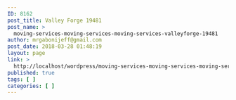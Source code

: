 ```yaml
---
ID: 8162
post_title: Valley Forge 19481
post_name: >
  moving-services-moving-services-moving-services-valleyforge-19481
author: mrgabonijeff@gmail.com
post_date: 2018-03-28 01:48:19
layout: page
link: >
  http://localhost/wordpress/moving-services-moving-services-moving-services-valleyforge-19481/
published: true
tags: [ ]
categories: [ ]
---
```

